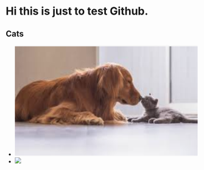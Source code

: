 # Hi this is just to test Github.

## Cats

* ![](./doc/cats.png)
* ![](https://www.akcpetinsurance.com/res/akc/blog/2017/how-to-acclimate-cats-and-dogs/header_cats_and_dogs.jpg)

